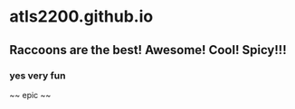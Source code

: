 # atls2200.github.io

## Raccoons are the best! Awesome! Cool! Spicy!!!
### yes very fun
~~ epic ~~
